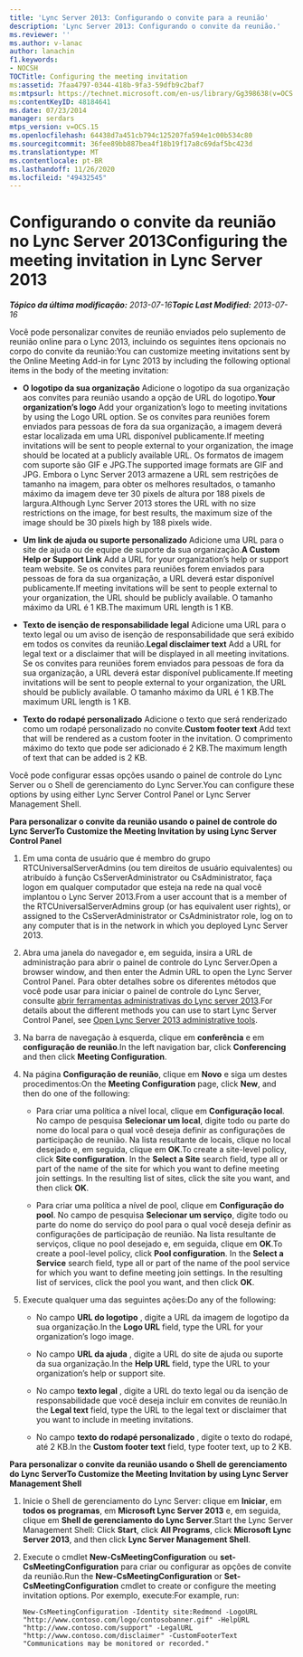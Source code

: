 ```yaml
---
title: 'Lync Server 2013: Configurando o convite para a reunião'
description: 'Lync Server 2013: Configurando o convite da reunião.'
ms.reviewer: ''
ms.author: v-lanac
author: lanachin
f1.keywords:
- NOCSH
TOCTitle: Configuring the meeting invitation
ms:assetid: 7faa4797-0344-418b-9fa3-59dfb9c2baf7
ms:mtpsurl: https://technet.microsoft.com/en-us/library/Gg398638(v=OCS.15)
ms:contentKeyID: 48184641
ms.date: 07/23/2014
manager: serdars
mtps_version: v=OCS.15
ms.openlocfilehash: 64438d7a451cb794c125207fa594e1c00b534c80
ms.sourcegitcommit: 36fee89bb887bea4f18b19f17a8c69daf5bc423d
ms.translationtype: MT
ms.contentlocale: pt-BR
ms.lasthandoff: 11/26/2020
ms.locfileid: "49432545"
---
```

# <a name="configuring-the-meeting-invitation-in-lync-server-2013"></a><span data-ttu-id="42f82-103">Configurando o convite da reunião no Lync Server 2013</span><span class="sxs-lookup"><span data-stu-id="42f82-103">Configuring the meeting invitation in Lync Server 2013</span></span>

<div data-xmlns="http://www.w3.org/1999/xhtml">

<div class="topic" data-xmlns="http://www.w3.org/1999/xhtml" data-msxsl="urn:schemas-microsoft-com:xslt" data-cs="https://msdn.microsoft.com/">

<div data-asp="https://msdn2.microsoft.com/asp">



</div>

<div id="mainSection">

<div id="mainBody"><span data-ttu-id="42f82-104">

<span> </span></span><span class="sxs-lookup"><span data-stu-id="42f82-104">

<span> </span></span></span>

<span data-ttu-id="42f82-105">_**Tópico da última modificação:** 2013-07-16_</span><span class="sxs-lookup"><span data-stu-id="42f82-105">_**Topic Last Modified:** 2013-07-16_</span></span>

<span data-ttu-id="42f82-106">Você pode personalizar convites de reunião enviados pelo suplemento de reunião online para o Lync 2013, incluindo os seguintes itens opcionais no corpo do convite da reunião:</span><span class="sxs-lookup"><span data-stu-id="42f82-106">You can customize meeting invitations sent by the Online Meeting Add-in for Lync 2013 by including the following optional items in the body of the meeting invitation:</span></span>

  - <span data-ttu-id="42f82-107">**O logotipo da sua organização** Adicione o logotipo da sua organização aos convites para reunião usando a opção de URL do logotipo.</span><span class="sxs-lookup"><span data-stu-id="42f82-107">**Your organization’s logo** Add your organization’s logo to meeting invitations by using the Logo URL option.</span></span> <span data-ttu-id="42f82-108">Se os convites para reuniões forem enviados para pessoas de fora da sua organização, a imagem deverá estar localizada em uma URL disponível publicamente.</span><span class="sxs-lookup"><span data-stu-id="42f82-108">If meeting invitations will be sent to people external to your organization, the image should be located at a publicly available URL.</span></span> <span data-ttu-id="42f82-109">Os formatos de imagem com suporte são GIF e JPG.</span><span class="sxs-lookup"><span data-stu-id="42f82-109">The supported image formats are GIF and JPG.</span></span> <span data-ttu-id="42f82-110">Embora o Lync Server 2013 armazene a URL sem restrições de tamanho na imagem, para obter os melhores resultados, o tamanho máximo da imagem deve ter 30 pixels de altura por 188 pixels de largura.</span><span class="sxs-lookup"><span data-stu-id="42f82-110">Although Lync Server 2013 stores the URL with no size restrictions on the image, for best results, the maximum size of the image should be 30 pixels high by 188 pixels wide.</span></span>

  - <span data-ttu-id="42f82-111">**Um link de ajuda ou suporte personalizado** Adicione uma URL para o site de ajuda ou de equipe de suporte da sua organização.</span><span class="sxs-lookup"><span data-stu-id="42f82-111">**A Custom Help or Support Link** Add a URL for your organization’s help or support team website.</span></span> <span data-ttu-id="42f82-112">Se os convites para reuniões forem enviados para pessoas de fora da sua organização, a URL deverá estar disponível publicamente.</span><span class="sxs-lookup"><span data-stu-id="42f82-112">If meeting invitations will be sent to people external to your organization, the URL should be publicly available.</span></span> <span data-ttu-id="42f82-113">O tamanho máximo da URL é 1 KB.</span><span class="sxs-lookup"><span data-stu-id="42f82-113">The maximum URL length is 1 KB.</span></span>

  - <span data-ttu-id="42f82-114">**Texto de isenção de responsabilidade legal** Adicione uma URL para o texto legal ou um aviso de isenção de responsabilidade que será exibido em todos os convites da reunião.</span><span class="sxs-lookup"><span data-stu-id="42f82-114">**Legal disclaimer text** Add a URL for legal text or a disclaimer that will be displayed in all meeting invitations.</span></span> <span data-ttu-id="42f82-115">Se os convites para reuniões forem enviados para pessoas de fora da sua organização, a URL deverá estar disponível publicamente.</span><span class="sxs-lookup"><span data-stu-id="42f82-115">If meeting invitations will be sent to people external to your organization, the URL should be publicly available.</span></span> <span data-ttu-id="42f82-116">O tamanho máximo da URL é 1 KB.</span><span class="sxs-lookup"><span data-stu-id="42f82-116">The maximum URL length is 1 KB.</span></span>

  - <span data-ttu-id="42f82-117">**Texto do rodapé personalizado** Adicione o texto que será renderizado como um rodapé personalizado no convite.</span><span class="sxs-lookup"><span data-stu-id="42f82-117">**Custom footer text** Add text that will be rendered as a custom footer in the invitation.</span></span> <span data-ttu-id="42f82-118">O comprimento máximo do texto que pode ser adicionado é 2 KB.</span><span class="sxs-lookup"><span data-stu-id="42f82-118">The maximum length of text that can be added is 2 KB.</span></span>

<span data-ttu-id="42f82-119">Você pode configurar essas opções usando o painel de controle do Lync Server ou o Shell de gerenciamento do Lync Server.</span><span class="sxs-lookup"><span data-stu-id="42f82-119">You can configure these options by using either Lync Server Control Panel or Lync Server Management Shell.</span></span>

<div>


<span data-ttu-id="42f82-120">**Para personalizar o convite da reunião usando o painel de controle do Lync Server**</span><span class="sxs-lookup"><span data-stu-id="42f82-120">**To Customize the Meeting Invitation by using Lync Server Control Panel**</span></span>

1.  <span data-ttu-id="42f82-121">Em uma conta de usuário que é membro do grupo RTCUniversalServerAdmins (ou tem direitos de usuário equivalentes) ou atribuído à função CsServerAdministrator ou CsAdministrator, faça logon em qualquer computador que esteja na rede na qual você implantou o Lync Server 2013.</span><span class="sxs-lookup"><span data-stu-id="42f82-121">From a user account that is a member of the RTCUniversalServerAdmins group (or has equivalent user rights), or assigned to the CsServerAdministrator or CsAdministrator role, log on to any computer that is in the network in which you deployed Lync Server 2013.</span></span>

2.  <span data-ttu-id="42f82-122">Abra uma janela do navegador e, em seguida, insira a URL de administração para abrir o painel de controle do Lync Server.</span><span class="sxs-lookup"><span data-stu-id="42f82-122">Open a browser window, and then enter the Admin URL to open the Lync Server Control Panel.</span></span> <span data-ttu-id="42f82-123">Para obter detalhes sobre os diferentes métodos que você pode usar para iniciar o painel de controle do Lync Server, consulte [abrir ferramentas administrativas do Lync server 2013](lync-server-2013-open-lync-server-administrative-tools.md).</span><span class="sxs-lookup"><span data-stu-id="42f82-123">For details about the different methods you can use to start Lync Server Control Panel, see [Open Lync Server 2013 administrative tools](lync-server-2013-open-lync-server-administrative-tools.md).</span></span>

3.  <span data-ttu-id="42f82-124">Na barra de navegação à esquerda, clique em **conferência** e em **configuração de reunião**.</span><span class="sxs-lookup"><span data-stu-id="42f82-124">In the left navigation bar, click **Conferencing** and then click **Meeting Configuration**.</span></span>

4.  <span data-ttu-id="42f82-125">Na página **Configuração de reunião**, clique em **Novo** e siga um destes procedimentos:</span><span class="sxs-lookup"><span data-stu-id="42f82-125">On the **Meeting Configuration** page, click **New**, and then do one of the following:</span></span>
    
      - <span data-ttu-id="42f82-p106">Para criar uma política a nível local, clique em **Configuração local**. No campo de pesquisa **Selecionar um local**, digite todo ou parte do nome do local para o qual você deseja definir as configurações de participação de reunião. Na lista resultante de locais, clique no local desejado e, em seguida, clique em **OK**.</span><span class="sxs-lookup"><span data-stu-id="42f82-p106">To create a site-level policy, click **Site configuration**. In the **Select a Site** search field, type all or part of the name of the site for which you want to define meeting join settings. In the resulting list of sites, click the site you want, and then click **OK**.</span></span>
    
      - <span data-ttu-id="42f82-p107">Para criar uma política a nível de pool, clique em **Configuração do pool**. No campo de pesquisa **Selecionar um serviço**, digite todo ou parte do nome do serviço do pool para o qual você deseja definir as configurações de participação de reunião. Na lista resultante de serviços, clique no pool desejado e, em seguida, clique em **OK**.</span><span class="sxs-lookup"><span data-stu-id="42f82-p107">To create a pool-level policy, click **Pool configuration**. In the **Select a Service** search field, type all or part of the name of the pool service for which you want to define meeting join settings. In the resulting list of services, click the pool you want, and then click **OK**.</span></span>

5.  <span data-ttu-id="42f82-132">Execute qualquer uma das seguintes ações:</span><span class="sxs-lookup"><span data-stu-id="42f82-132">Do any of the following:</span></span>
    
      - <span data-ttu-id="42f82-133">No campo **URL do logotipo** , digite a URL da imagem de logotipo da sua organização.</span><span class="sxs-lookup"><span data-stu-id="42f82-133">In the **Logo URL** field, type the URL for your organization’s logo image.</span></span>
    
      - <span data-ttu-id="42f82-134">No campo **URL da ajuda** , digite a URL do site de ajuda ou suporte da sua organização.</span><span class="sxs-lookup"><span data-stu-id="42f82-134">In the **Help URL** field, type the URL to your organization’s help or support site.</span></span>
    
      - <span data-ttu-id="42f82-135">No campo **texto legal** , digite a URL do texto legal ou da isenção de responsabilidade que você deseja incluir em convites de reunião.</span><span class="sxs-lookup"><span data-stu-id="42f82-135">In the **Legal text** field, type the URL to the legal text or disclaimer that you want to include in meeting invitations.</span></span>
    
      - <span data-ttu-id="42f82-136">No campo **texto do rodapé personalizado** , digite o texto do rodapé, até 2 KB.</span><span class="sxs-lookup"><span data-stu-id="42f82-136">In the **Custom footer text** field, type footer text, up to 2 KB.</span></span>

<span data-ttu-id="42f82-137">**Para personalizar o convite da reunião usando o Shell de gerenciamento do Lync Server**</span><span class="sxs-lookup"><span data-stu-id="42f82-137">**To Customize the Meeting Invitation by using Lync Server Management Shell**</span></span>

1.  <span data-ttu-id="42f82-138">Inicie o Shell de gerenciamento do Lync Server: clique em **Iniciar**, em **todos os programas**, em **Microsoft Lync Server 2013** e, em seguida, clique em **Shell de gerenciamento do Lync Server**.</span><span class="sxs-lookup"><span data-stu-id="42f82-138">Start the Lync Server Management Shell: Click **Start**, click **All Programs**, click **Microsoft Lync Server 2013**, and then click **Lync Server Management Shell**.</span></span>

2.  <span data-ttu-id="42f82-139">Execute o cmdlet **New-CsMeetingConfiguration** ou **set-CsMeetingConfiguration** para criar ou configurar as opções de convite da reunião.</span><span class="sxs-lookup"><span data-stu-id="42f82-139">Run the **New-CsMeetingConfiguration** or **Set-CsMeetingConfiguration** cmdlet to create or configure the meeting invitation options.</span></span> <span data-ttu-id="42f82-140">Por exemplo, execute:</span><span class="sxs-lookup"><span data-stu-id="42f82-140">For example, run:</span></span>
    
        New-CsMeetingConfiguration -Identity site:Redmond -LogoURL "http://www.contoso.com/logo/contosobanner.gif" -HelpURL "http://www.contoso.com/support" -LegalURL "http://www.contoso.com/disclaimer" -CustomFooterText "Communications may be monitored or recorded."

<span data-ttu-id="42f82-141"></div>

</div>

<span> </span>

</div>

</div>

</span><span class="sxs-lookup"><span data-stu-id="42f82-141"></div>

</div>

<span> </span>

</div>

</div>

</span></span></div>

